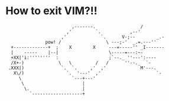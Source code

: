 # How to exit VIM?!!

                             ,-------.                 /
                           ,'         `.           ,--'
                         ,'             `.      V-;--        _.-
                   pow! /                 \ ---;-'  _.=.---''
      +-------------+  ;    X        X     ---=-----'' _I-------
      |    -----    |--|                   \-----=---:~-
      +XX|'i:''''''''  :                   ;`--._ ''---':----
      /X+-)             \   \         /   /      ''--._  `-
     .XXX|)              `.  `.     ,'  ,'             M'---.
       X\/)                `.  '---'  ,'                     `-
         \                   `---+---'
          \                      |
           \.                    |
             `-------------------+
